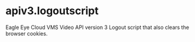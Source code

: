 # apiv3.logoutscript
Eagle Eye Cloud VMS Video API version 3 Logout script that also clears the browser cookies.
